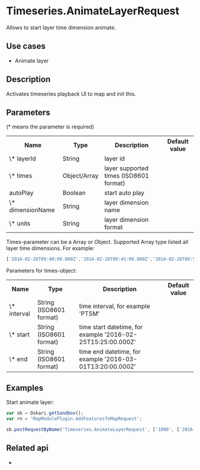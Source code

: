 # Timeseries.AnimateLayerRequest

Allows to start layer time dimension animate.

## Use cases

- Animate layer

## Description

Activates timeseries playback UI to map and init this.

## Parameters

(* means the parameter is required)

<table class="table">
<tr>
  <th> Name</th><th> Type</th><th> Description</th><th> Default value</th>
</tr>
<tr>
  <td> \* layerId </td><td> String </td><td> layer id</td><td> </td>
</tr>
<tr>
  <td> \* times </td><td> Object/Array </td><td> layer supported times (ISO8601 format)</td><td> </td>
</tr>
<tr>
  <td> autoPlay </td><td> Boolean </td><td> start auto play</td><td> </td>
</tr>
<tr>
  <td> \* dimensionName </td><td> String </td><td> layer dimension name</td><td> </td>
</tr>
<tr>
  <td> \* units </td><td> String </td><td> layer dimension format</td><td> </td>
</tr>
</table>

Times-parameter can be a Array or Object. Supported Array type listed all layer time dimensions. For example: 
```javascript
['2016-02-26T09:40:00.000Z','2016-02-26T09:45:00.000Z','2016-02-26T09:50:00.000Z','2016-02-26T09:55:00.000Z','2016-02-26T10:00:00.000Z']
```


Parameters for times-object:

<table class="table">
<tr>
  <th> Name</th><th> Type</th><th> Description</th><th> Default value</th>
</tr>
<tr>
  <td> \* interval </td><td> String (ISO8601 format)</td><td> time interval, for example 'PT5M'</td><td> </td>
</tr>
<tr>
  <td> \* start </td><td> String (ISO8601 format)</td><td> time start datetime, for example '2016-02-25T15:25:00.000Z'</td><td> </td>
</tr>
<tr>
  <td> \* end </td><td> String (ISO8601 format)</td><td> time end datetime, for example '2016-03-01T13:20:00.000Z'</td><td> </td>
</tr>
</table>

## Examples

Start animate layer:
```javascript
var sb = Oskari.getSandbox();
var rn = 'MapModulePlugin.AddFeaturesToMapRequest';

sb.postRequestByName('Timeseries.AnimateLayerRequest', ['1000', ['2016-02-26T09:40:00.000Z','2016-02-26T09:45:00.000Z','2016-02-26T09:50:00.000Z','2016-02-26T09:55:00.000Z','2016-02-26T10:00:00.000Z'], false, 'time', 'ISO8601']);
```

## Related api

-
